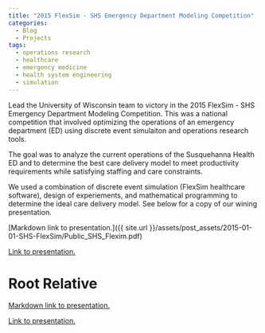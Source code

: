 ```yaml
---
title: "2015 FlexSim - SHS Emergency Department Modeling Competition"
categories:
  - Blog
  - Projects
tags:
  - operations research
  - healthcare
  - emergency medicine
  - health system engineering
  - simulation
---
```



Lead the University of Wisconsin team to victory in the 2015 FlexSim - SHS Emergency Department Modeling Competition. This was a national competition that involved optimizing the operations of an emergency department (ED) using discrete event simulaiton and operations research tools.

The goal was to analyze the current operations of the Susquehanna Health ED and to determine the best care delivery model to meet productivity requirements while satisfying staffing and care constraints.

We used a combination of discrete event simulation (FlexSim healthcare software), design of experiements, and mathematical programming to determine the ideal care delivery model. See below for a copy of our wining presentation.

[Markdown link to presentation.]({{ site.url }}/assets/post_assets/2015-01-01-SHS-FlexSim/Public_SHS_Flexim.pdf)

<a href="{{ site.url }}/assets/post_assets/2015-01-01-SHS-FlexSim/Public_SHS_Flexim.pdf">Link to presentation.</a>

<div markdown="0">
    <object data="{{ site.url }}/assets/post_assets/2015-01-01-SHS-FlexSim/Public_SHS_Flexim.pdf" width="500" height="375" type="application/pdf"></object>
</div>

# Root Relative
[Markdown link to presentation.](/assets/post_assets/2015-01-01-SHS-FlexSim/Public_SHS_Flexim.pdf)

<a href="/assets/post_assets/2015-01-01-SHS-FlexSim/Public_SHS_Flexim.pdf">Link to presentation.</a>

<div markdown="0">
    <object data="/assets/post_assets/2015-01-01-SHS-FlexSim/Public_SHS_Flexim.pdf" width="500" height="375" type="application/pdf"></object>
</div>

